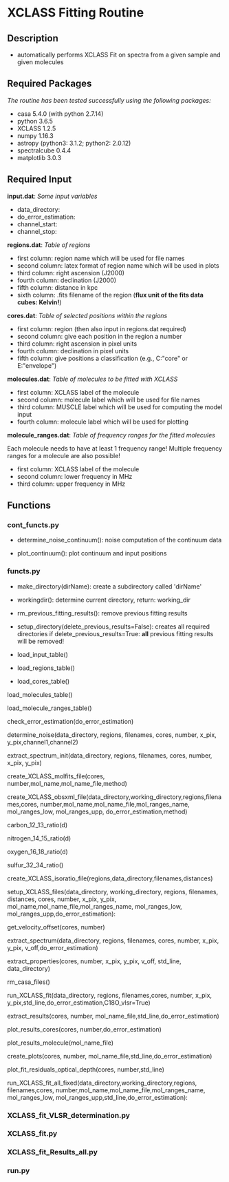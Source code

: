 # XCLASS Fitting Routine

## Description
- automatically performs XCLASS Fit on spectra from a given sample and given molecules


## Required Packages
*The routine has been tested successfully using the following packages:*

- casa 5.4.0 (with python 2.7.14)
- python 3.6.5
- XCLASS 1.2.5
- numpy 1.16.3
- astropy (python3: 3.1.2; python2: 2.0.12)
- spectralcube 0.4.4
- matplotlib 3.0.3


## Required Input
**input.dat**:
*Some input variables*
- data_directory: 
- do_error_estimation:
- channel_start:
- channel_stop:

**regions.dat**:
*Table of regions*
- first column: region name which will be used for file names
- second column: latex format of region name which will be used in plots
- third column: right ascension (J2000)
- fourth column: declination (J2000)
- fifth column: distance in kpc
- sixth column: .fits filename of the region (**flux unit of the fits data cubes: Kelvin!**)

**cores.dat**:
*Table of selected positions within the regions*
- first column: region (then also input in regions.dat required)
- second column: give each position in the region a number
- third column: right ascension in pixel units
- fourth column: declination in pixel units
- fifth column: give positions a classification (e.g., C:"core" or E:"envelope")

**molecules.dat**:
*Table of molecules to be fitted with XCLASS*
- first column: XCLASS label of the molecule
- second column: molecule label which will be used for file names
- third column: MUSCLE label which will be used for computing the model input
- fourth column: molecule label which will be used for plotting

**molecule_ranges.dat**:
*Table of frequency ranges for the fitted molecules*

Each molecule needs to have at least 1 frequency range!
Multiple frequency ranges for a molecule are also possible!

- first column: XCLASS label of the molecule
- second column: lower frequency in MHz
- third column: upper frequency in MHz

## Functions

### cont_functs.py

- determine_noise_continuum(): noise computation of the continuum data

- plot_continuum(): plot continuum and input positions

### functs.py

- make_directory(dirName): create a subdirectory called 'dirName'

- workingdir(): determine current directory, return: working_dir
 
- rm_previous_fitting_results(): remove previous fitting results

- setup_directory(delete_previous_results=False):
        creates all required directories
        if delete_previous_results=True: **all** previous fitting results will be removed!

- load_input_table()

- load_regions_table()

- load_cores_table()

load_molecules_table()

load_molecule_ranges_table()

check_error_estimation(do_error_estimation)

determine_noise(data_directory, regions, filenames, cores, number, x_pix, y_pix,channel1,channel2)

extract_spectrum_init(data_directory, regions, filenames, cores, number, x_pix, y_pix)

create_XCLASS_molfits_file(cores, number,mol_name,mol_name_file,method)

create_XCLASS_obsxml_file(data_directory,working_directory,regions,filenames,cores, number,mol_name,mol_name_file,mol_ranges_name, mol_ranges_low, mol_ranges_upp, do_error_estimation,method)

carbon_12_13_ratio(d)

nitrogen_14_15_ratio(d)

oxygen_16_18_ratio(d)

sulfur_32_34_ratio()

create_XCLASS_isoratio_file(regions,data_directory,filenames,distances)

setup_XCLASS_files(data_directory, working_directory, regions, filenames, distances, cores, number, x_pix, y_pix, mol_name,mol_name_file,mol_ranges_name, mol_ranges_low, mol_ranges_upp,do_error_estimation):
	
get_velocity_offset(cores, number)

extract_spectrum(data_directory, regions, filenames, cores, number, x_pix, y_pix, v_off,do_error_estimation)

extract_properties(cores, number, x_pix, y_pix, v_off, std_line, data_directory)

rm_casa_files()

run_XCLASS_fit(data_directory, regions, filenames,cores, number, x_pix, y_pix,std_line,do_error_estimation,C18O_vlsr=True)

extract_results(cores, number, mol_name_file,std_line,do_error_estimation)

plot_results_cores(cores, number,do_error_estimation)

plot_results_molecule(mol_name_file)

create_plots(cores, number, mol_name_file,std_line,do_error_estimation)

plot_fit_residuals_optical_depth(cores, number,std_line)

run_XCLASS_fit_all_fixed(data_directory,working_directory,regions, filenames,cores, number,mol_name,mol_name_file,mol_ranges_name, mol_ranges_low, mol_ranges_upp,std_line,do_error_estimation):
	
### XCLASS_fit_VLSR_determination.py

### XCLASS_fit.py

### XCLASS_fit_Results_all.py

### run.py
